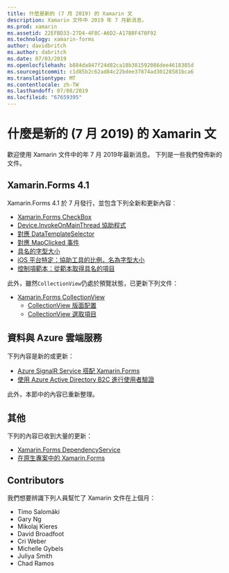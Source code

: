 ```yaml
---
title: 什麼是新的 (7 月 2019) 的 Xamarin 文
description: Xamarin 文件中 2019 年 7 月新消息。
ms.prod: xamarin
ms.assetid: 22EFBD33-27D4-4F8C-A6D2-A17B8F470F92
ms.technology: xamarin-forms
author: davidbritch
ms.author: dabritch
ms.date: 07/03/2019
ms.openlocfilehash: b884da847f24d82ca18b381592086dee4618385d
ms.sourcegitcommit: c1d85b2c62ad84c22bdee37874ad30128581bca6
ms.translationtype: MT
ms.contentlocale: zh-TW
ms.lasthandoff: 07/08/2019
ms.locfileid: "67659395"
---
```

# <a name="xamarin-docs-whats-new-july-2019"></a>什麼是新的 (7 月 2019) 的 Xamarin 文

歡迎使用 Xamarin 文件中的年 7 月 2019年最新消息。 下列是一些我們發佈新的文件。

## <a name="xamarinforms-41"></a>Xamarin.Forms 4.1

Xamarin.Forms 4.1 於 7 月發行，並包含下列全新和更新內容︰

- [Xamarin.Forms CheckBox](https://docs.microsoft.com/xamarin/xamarin-forms/user-interface/checkbox)
- [Device.InvokeOnMainThread 協助程式](https://docs.microsoft.com/xamarin/xamarin-forms/platform/device#interact-with-the-ui-from-background-threads)
- [對應 DataTemplateSelector](https://docs.microsoft.com/xamarin/xamarin-forms/user-interface/map#choose-item-appearance-at-runtime)
- [對應 MapClicked 事件](https://docs.microsoft.com/xamarin/xamarin-forms/user-interface/map#map-clicks)
- [具名的字型大小](https://docs.microsoft.com/xamarin/xamarin-forms/user-interface/text/fonts#named-font-sizes)
- [iOS 平台特定：協助工具的比例，名為字型大小](https://docs.microsoft.com/xamarin/xamarin-forms/platform/ios/named-font-size-scaling)
- [控制項範本：從範本取得具名的項目](https://docs.microsoft.com/xamarin/xamarin-forms/app-fundamentals/templates/control-templates/creating#get-a-named-element-from-a-template)

此外，雖然`CollectionView`仍處於預覽狀態，已更新下列文件：

- [Xamarin.Forms CollectionView](~/xamarin-forms/user-interface/collectionview/index.md)
  - [CollectionView 版面配置](~/xamarin-forms/user-interface/collectionview/layout.md)
  - [CollectionView 選取項目](~/xamarin-forms/user-interface/collectionview/selection.md)

## <a name="data--azure-cloud-services"></a>資料與 Azure 雲端服務

下列內容是新的或更新：

- [Azure SignalR Service 搭配 Xamarin.Forms](https://docs.microsoft.com/xamarin/xamarin-forms/data-cloud/serverless/azure-signalr)
- [使用 Azure Active Directory B2C 進行使用者驗證](~/xamarin-forms/data-cloud/authentication/azure-ad-b2c.md)

此外，本節中的內容已重新整理。

## <a name="other"></a>其他

下列的內容已收到大量的更新：

- [Xamarin.Forms DependencyService](https://docs.microsoft.com/xamarin/xamarin-forms/app-fundamentals/dependency-service/)
- [在原生專案中的 Xamarin.Forms](https://docs.microsoft.com/xamarin/xamarin-forms/platform/native-forms)

## <a name="contributors"></a>Contributors

我們想要辨識下列人員幫忙了 Xamarin 文件在上個月：

- Timo Salomäki
- Gary Ng
- Mikolaj Kieres
- David Broadfoot
- Cri Weber
- Michelle Gybels
- Juliya Smith
- Chad Ramos
